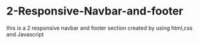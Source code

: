 # 2-Responsive-Navbar-and-footer
this is a 2 responsive navbar and footer section created by using html,css and Javascript 

